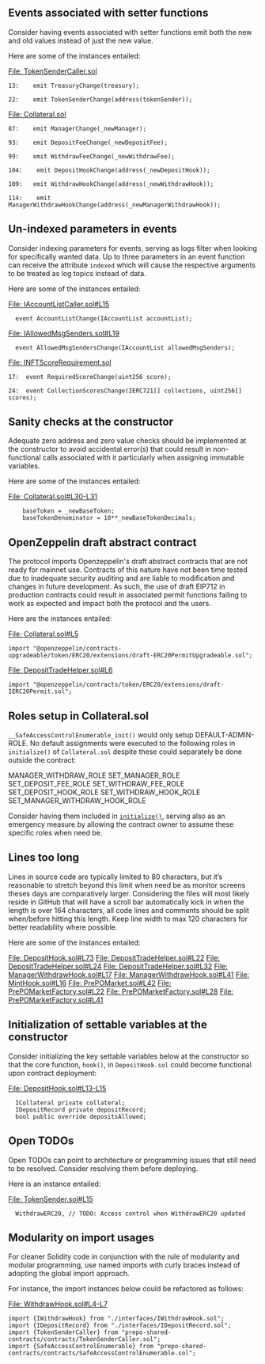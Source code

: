## Events associated with setter functions
Consider having events associated with setter functions emit both the new and old values instead of just the new value.

Here are some of the instances entailed:

[File: TokenSenderCaller.sol](https://github.com/prepo-io/prepo-monorepo/blob/feat/2022-12-prepo/packages/prepo-shared-contracts/contracts/TokenSenderCaller.sol)

```
13:    emit TreasuryChange(treasury);

22:    emit TokenSenderChange(address(tokenSender));
```
[File: Collateral.sol](https://github.com/prepo-io/prepo-monorepo/blob/feat/2022-12-prepo/apps/smart-contracts/core/contracts/Collateral.sol)

```
87:    emit ManagerChange(_newManager);

93:    emit DepositFeeChange(_newDepositFee);

99:    emit WithdrawFeeChange(_newWithdrawFee);

104:    emit DepositHookChange(address(_newDepositHook));

109:   emit WithdrawHookChange(address(_newWithdrawHook));

114:    emit ManagerWithdrawHookChange(address(_newManagerWithdrawHook));
```
## Un-indexed parameters in events
Consider indexing parameters for events, serving as logs filter when looking for specifically wanted data. Up to three parameters in an event function can receive the attribute `indexed` which will cause the respective arguments to be treated as log topics instead of data.

Here are some of the instances entailed:

[File: IAccountListCaller.sol#L15](https://github.com/prepo-io/prepo-monorepo/blob/feat/2022-12-prepo/packages/prepo-shared-contracts/contracts/interfaces/IAccountListCaller.sol#L15)

```
  event AccountListChange(IAccountList accountList);
```
[File: IAllowedMsgSenders.sol#L19](https://github.com/prepo-io/prepo-monorepo/blob/feat/2022-12-prepo/packages/prepo-shared-contracts/contracts/interfaces/IAllowedMsgSenders.sol#L19)

```
  event AllowedMsgSendersChange(IAccountList allowedMsgSenders);
```
[File: INFTScoreRequirement.sol](https://github.com/prepo-io/prepo-monorepo/blob/feat/2022-12-prepo/packages/prepo-shared-contracts/contracts/interfaces/INFTScoreRequirement.sol)

```
17:  event RequiredScoreChange(uint256 score);

24:  event CollectionScoresChange(IERC721[] collections, uint256[] scores);
```
## Sanity checks at the constructor
Adequate zero address and zero value checks should be implemented at the constructor to avoid accidental error(s) that could result in non-functional calls associated with it particularly when assigning immutable variables.

Here are some of the instances entailed:

[File: Collateral.sol#L30-L31](https://github.com/prepo-io/prepo-monorepo/blob/feat/2022-12-prepo/apps/smart-contracts/core/contracts/Collateral.sol#L30-L31)

```
    baseToken = _newBaseToken;
    baseTokenDenominator = 10**_newBaseTokenDecimals;
```
## OpenZeppelin draft abstract contract
The protocol imports Openzeppelin's draft abstract contracts that are not ready for mainnet use. Contracts of this nature have not been time tested due to inadequate security auditing and are liable to modification and changes in future development. As such, the use of draft EIP712 in production contracts could result in associated permit functions failing to work as expected and impact both the protocol and the users.

Here are the instances entailed:

[File: Collateral.sol#L5](https://github.com/prepo-io/prepo-monorepo/blob/feat/2022-12-prepo/apps/smart-contracts/core/contracts/Collateral.sol#L5)

```
import "@openzeppelin/contracts-upgradeable/token/ERC20/extensions/draft-ERC20PermitUpgradeable.sol";
```
[File: DepositTradeHelper.sol#L6](https://github.com/prepo-io/prepo-monorepo/blob/feat/2022-12-prepo/apps/smart-contracts/core/contracts/DepositTradeHelper.sol#L6)

```
import "@openzeppelin/contracts/token/ERC20/extensions/draft-IERC20Permit.sol";
```
## Roles setup in Collateral.sol
`__SafeAccessControlEnumerable_init()` would only setup DEFAULT-ADMIN-ROLE. No default assignments were executed to the following roles in `initialize()` of `Collateral.sol` despite these could separately be done outside the contract:

MANAGER_WITHDRAW_ROLE
SET_MANAGER_ROLE
SET_DEPOSIT_FEE_ROLE
SET_WITHDRAW_FEE_ROLE
SET_DEPOSIT_HOOK_ROLE
SET_WITHDRAW_HOOK_ROLE
SET_MANAGER_WITHDRAW_HOOK_ROLE

Consider having them included in [`initialize()`](https://github.com/prepo-io/prepo-monorepo/blob/feat/2022-12-prepo/apps/smart-contracts/core/contracts/Collateral.sol#L34-L38), serving also as an emergency measure by allowing the contract owner to assume these specific roles when need be.

## Lines too long
Lines in source code are typically limited to 80 characters, but it’s reasonable to stretch beyond this limit when need be as monitor screens theses days are comparatively larger. Considering the files will most likely reside in GitHub that will have a scroll bar automatically kick in when the length is over 164 characters, all code lines and comments should be split when/before hitting this length. Keep line width to max 120 characters for better readability where possible.

Here are some of the instances entailed:

[File: DepositHook.sol#L73](https://github.com/prepo-io/prepo-monorepo/blob/feat/2022-12-prepo/apps/smart-contracts/core/contracts/DepositHook.sol#L73)
[File: DepositTradeHelper.sol#L22](https://github.com/prepo-io/prepo-monorepo/blob/feat/2022-12-prepo/apps/smart-contracts/core/contracts/DepositTradeHelper.sol#L22)
[File: DepositTradeHelper.sol#L24](https://github.com/prepo-io/prepo-monorepo/blob/feat/2022-12-prepo/apps/smart-contracts/core/contracts/DepositTradeHelper.sol#L24)
[File: DepositTradeHelper.sol#L32](https://github.com/prepo-io/prepo-monorepo/blob/feat/2022-12-prepo/apps/smart-contracts/core/contracts/DepositTradeHelper.sol#L32)
[File: ManagerWithdrawHook.sol#L17](https://github.com/prepo-io/prepo-monorepo/blob/feat/2022-12-prepo/apps/smart-contracts/core/contracts/ManagerWithdrawHook.sol#L17)
[File: ManagerWithdrawHook.sol#L41](https://github.com/prepo-io/prepo-monorepo/blob/feat/2022-12-prepo/apps/smart-contracts/core/contracts/ManagerWithdrawHook.sol#L41)
[File: MintHook.sol#L16](https://github.com/prepo-io/prepo-monorepo/blob/feat/2022-12-prepo/apps/smart-contracts/core/contracts/MintHook.sol#L16)
[File: PrePOMarket.sol#L42](https://github.com/prepo-io/prepo-monorepo/blob/feat/2022-12-prepo/apps/smart-contracts/core/contracts/PrePOMarket.sol#L42)
[File: PrePOMarketFactory.sol#L22](https://github.com/prepo-io/prepo-monorepo/blob/feat/2022-12-prepo/apps/smart-contracts/core/contracts/PrePOMarketFactory.sol#L22)
[File: PrePOMarketFactory.sol#L28](https://github.com/prepo-io/prepo-monorepo/blob/feat/2022-12-prepo/apps/smart-contracts/core/contracts/PrePOMarketFactory.sol#L28)
[File: PrePOMarketFactory.sol#L41](https://github.com/prepo-io/prepo-monorepo/blob/feat/2022-12-prepo/apps/smart-contracts/core/contracts/PrePOMarketFactory.sol#L41)

## Initialization of settable variables at the constructor
Consider initializing the key settable variables below at the constructor so that the core function, `hook()`, in `DepositHook.sol` could become functional upon contract deployment:

[File: DepositHook.sol#L13-L15](https://github.com/prepo-io/prepo-monorepo/blob/feat/2022-12-prepo/apps/smart-contracts/core/contracts/DepositHook.sol#L13-L15)

```
  ICollateral private collateral;
  IDepositRecord private depositRecord;
  bool public override depositsAllowed;
```
## Open TODOs
Open TODOs can point to architecture or programming issues that still need to be resolved. Consider resolving them before deploying.

Here is an instance entailed:

[File: TokenSender.sol#L15](https://github.com/prepo-io/prepo-monorepo/blob/feat/2022-12-prepo/apps/smart-contracts/core/contracts/TokenSender.sol#L15)

```
  WithdrawERC20, // TODO: Access control when WithdrawERC20 updated
```
## Modularity on import usages
For cleaner Solidity code in conjunction with the rule of modularity and modular programming, use named imports with curly braces instead of adopting the global import approach.

For instance, the import instances below could be refactored as follows:

[File: WithdrawHook.sol#L4-L7](https://github.com/prepo-io/prepo-monorepo/blob/feat/2022-12-prepo/apps/smart-contracts/core/contracts/WithdrawHook.sol#L4-L7)

```
import {IWithdrawHook} from "./interfaces/IWithdrawHook.sol";
import {IDepositRecord} from "./interfaces/IDepositRecord.sol";
import {TokenSenderCaller} from "prepo-shared-contracts/contracts/TokenSenderCaller.sol";
import {SafeAccessControlEnumerable} from "prepo-shared-contracts/contracts/SafeAccessControlEnumerable.sol";
```